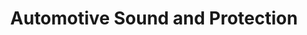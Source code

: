 ---
title: "Automotive Sound and Protection"
url: /norristown/automotive-sound-and-protection/
shop: car parts
---